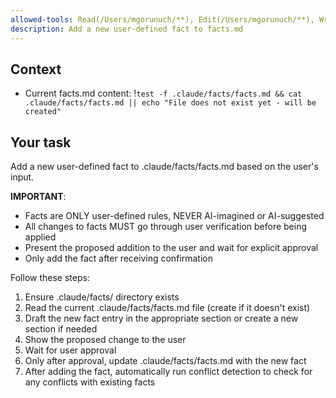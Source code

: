 ```yaml
---
allowed-tools: Read(/Users/mgorunuch/**), Edit(/Users/mgorunuch/**), Write(/Users/mgorunuch/**), Bash(mkdir:*)
description: Add a new user-defined fact to facts.md
---
```


## Context

- Current facts.md content: !`test -f .claude/facts/facts.md && cat .claude/facts/facts.md || echo "File does not exist yet - will be created"`

## Your task

Add a new user-defined fact to .claude/facts/facts.md based on the user's input.

**IMPORTANT**:
- Facts are ONLY user-defined rules, NEVER AI-imagined or AI-suggested
- All changes to facts MUST go through user verification before being applied
- Present the proposed addition to the user and wait for explicit approval
- Only add the fact after receiving confirmation

Follow these steps:
1. Ensure .claude/facts/ directory exists
2. Read the current .claude/facts/facts.md file (create if it doesn't exist)
3. Draft the new fact entry in the appropriate section or create a new section if needed
4. Show the proposed change to the user
5. Wait for user approval
6. Only after approval, update .claude/facts/facts.md with the new fact
7. After adding the fact, automatically run conflict detection to check for any conflicts with existing facts
